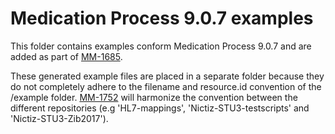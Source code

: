 # Medication Process 9.0.7 examples
This folder contains examples conform Medication Process 9.0.7 and are added as part of [MM-1685](https://bits.nictiz.nl/browse/MM-1685). 

These generated example files are placed in a separate folder because they do not completely adhere to the filename and resource.id convention of the /example folder. [MM-1752](https://bits.nictiz.nl/browse/MM-1752) will harmonize the convention between the different repositories (e.g 'HL7-mappings', 'Nictiz-STU3-testscripts' and 'Nictiz-STU3-Zib2017').